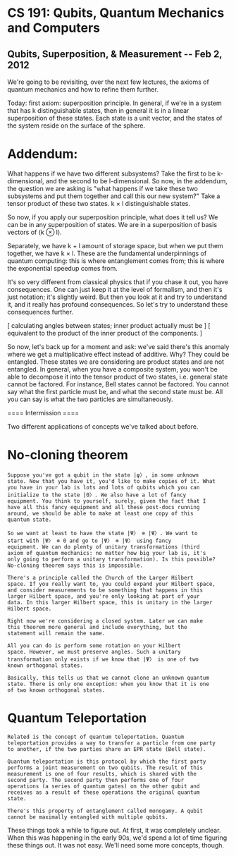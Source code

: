 CS 191: Qubits, Quantum Mechanics and Computers
===============================================
Qubits, Superposition, & Measurement -- Feb 2, 2012
---------------------------------------------------

We're going to be revisiting, over the next few lectures, the axioms
of quantum mechanics and how to refine them further.

Today: first axiom: superposition principle. In general, if we're in a
system that has k distinguishable states, then in general it is in a
linear superposition of these states. Each state is a unit vector, and
the states of the system reside on the surface of the sphere.

Addendum:
=========

What happens if we have two different subsystems? Take the first to be
k-dimensional, and the second to be l-dimensional. So now, in the
addendum, the question we are asking is "what happens if we take these
two subsystems and put them together and call this our new system?"
Take a tensor product of these two states. k × l distinguishable states.

So now, if you apply our superposition principle, what does it tell
us? We can be in any superposition of states. We are in a
superposition of basis vectors of (k ⊗ l).

Separately, we have k + l amount of storage space, but when we put
them together, we have k × l. These are the fundamental underpinnings
of quantum computing: this is where entanglement comes from; this is
where the exponential speedup comes from.

It's so very different from classical physics that if you chase it
out, you have consequences. One can just keep it at the level of
formalism, and then it's just notation; it's slightly weird. But then
you look at it and try to understand it, and it really has profound
consequences. So let's try to understand these consequences further.

[ calculating angles between states; inner product actually must be ]
[ equivalent to the product of the inner product of the components. ]

So now, let's back up for a moment and ask: we've said there's this
anomaly where we get a multiplicative effect instead of additive. Why?
They could be entangled. These states we are considering are product
states and are not entangled. In general, when you have a composite
system, you won't be able to decompose it into the tensor product of
two states, i.e. general state cannot be factored. For instance, Bell
states cannot be factored. You cannot say what the first particle must
be, and what the second state must be. All you can say is what the two
particles are simultaneously.

==== Intermission ====

Two different applications of concepts we've talked about before.

# No-cloning theorem

	Suppose you've got a qubit in the state |ψ〉, in some unknown
	state. Now that you have it, you'd like to make copies of it. What
	you have in your lab is lots and lots of qubits which you can
	initialize to the state |0〉. We also have a lot of fancy
	equipment. You think to yourself, surely, given the fact that I
	have all this fancy equipment and all these post-docs running
	around, we should be able to make at least one copy of this
	quantum state.

	So we want at least to have the state |Ψ〉 ⊗ |Ψ〉. We want to
	start with |Ψ〉 ⊗ 0 and go to |Ψ〉 ⊗ |Ψ〉 using fancy
	equipment. We can do plenty of unitary transformations (third
	axiom of quantum mechanics: no matter how big your lab is, it's
	only going to perform a unitary transformation). Is this possible?
	No-cloning theorem says this is impossible.

	There's a principle called the Church of the Larger Hilbert
	space. If you really want to, you could expand your Hilbert space,
	and consider measurements to be something that happens in this
	larger Hilbert space, and you're only looking at part of your
	data. In this larger Hilbert space, this is unitary in the larger
	Hilbert space.

	Right now we're considering a closed system. Later we can make
	this theorem more general and include everything, but the
	statement will remain the same.

	All you can do is perform some rotation on your Hilbert
	space. However, we must preserve angles. Such a unitary
	transformation only exists if we know that |Ψ〉 is one of two
	known orthogonal states.

	Basically, this tells us that we cannot clone an unknown quantum
	state. There is only one exception: when you know that it is one
	of two known orthogonal states.

Quantum Teleportation
=====================

	Related is the concept of quantum teleportation. Quantum
	teleportation provides a way to transfer a particle from one party
	to another, if the two parties share an EPR state (Bell state).

	Quantum teleportation is this protocol by which the first party
	performs a joint measurement on two qubits. The result of this
	measurement is one of four results, which is shared with the
	second party. The second party then performs one of four
	operations (a series of quantum gates) on the other qubit and
	receives as a result of these operations the original quantum
	state.

	There's this property of entanglement called monogamy. A qubit
	cannot be maximally entangled with multiple qubits.

These things took a while to figure out. At first, it was completely
unclear. When this was happening in the early 90s, we'd spend a lot of
time figuring these things out. It was not easy. We'll need some more
concepts, though.

